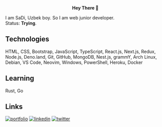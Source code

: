 <p align="center"><b>Hey There 🔕</b></p>

I am SaDi, Uzbek boy. So I am web junior developer.
<br />
Status: <b>Trying</b>.

<h2>Technologies</h2>
HTML, CSS, Bootstrap, JavaScript, TypeScript, React.js, Next.js, Redux, Node.js, Deno.land, Git, GitHub, MongoDB, Nest.js, grammY, Arch Linux, Debian, VS Code, Neovim, Windows, PowerShell, Heroku, Docker

<h2>Learning</h2>
Rust, Go

<h2>Links</h2>
<a href="https://sad1go0.vercel.app/"><img alt="portfolio" src="https://img.shields.io/badge/my_portfolio-000?style=for-the-badge&logo=ko-fi&logoColor=white" /></a>
<a href="https://www.linkedin.com/in/sayidulloh-abbasov-794b4b237"><img alt="linkedin" src="https://img.shields.io/badge/linkedin-0A66C2?style=for-the-badge&logo=linkedin&logoColor=white" /></a>
<a href="https://twitter.com/sad1go0"><img alt="twitter" src="https://img.shields.io/badge/twitter-1DA1F2?style=for-the-badge&logo=twitter&logoColor=white" /></a>
